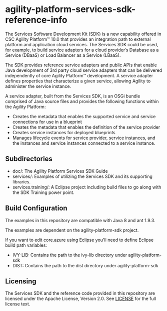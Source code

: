 # agility-platform-services-sdk-reference-info

The Services Software Development Kit (SDK) is a new capability offered in CSC Agility Platform&trade; 10.0 that provides an integration path to external platform and application cloud services. The Services SDK could be used, for example, to build service adapters for a cloud provider’s Database as a Service (DBaaS) or Load Balancer as a Service (LBaaS).

The SDK provides reference service adapters and public APIs that enable Java development of 3rd party cloud service adapters that can be delivered independently of core Agility Platform&trade; development. A service adapter defines properties that characterize a given service, allowing Agility to administer the service instance.

A service adapter, built from the Services SDK, is an OSGi bundle comprised of Java source files and provides the following functions within the Agility Platform:
* Creates the metadata that enables the supported service and service connections for use in a blueprint
* Creates the metadata that enables the definition of the service provider
* Creates service instances for deployed blueprints
* Manages lifecycle events for service provider, service instances, and the instances and service instances connected to a service instance.

## Subdirectories
* doc/: The Agility Platform Services SDK Guide
* services/: Examples of utilizing the Services SDK and its supporting libraries.
* services.training/: A Eclipse project including build files to go along with the SDK Training power point.

## Build Configuration

The examples in this repository are compatible with Java 8 and ant 1.9.3.

The examples are dependent on the agility-platform-sdk project.

If you want to edit core.azure using Eclipse you'll need to define Eclipse build path variables:

* IVY-LIB: Contains the path to the ivy-lib directory under agility-platform-sdk
* DIST: Contains the path to the dist directory under agility-platform-sdk

## Licensing
The Services SDK and the reference code provided in this repository are licensed under the Apache License, Version 2.0. See [LICENSE](https://github.com/ServiceMesh/agility-platform-services-sdk-reference-info/blob/master/LICENSE) for the full license text.
